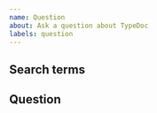 ```yaml
---
name: Question
about: Ask a question about TypeDoc
labels: question
---
```


## Search terms

<!-- Include keywords that might help others with the same question find this issue -->

## Question
